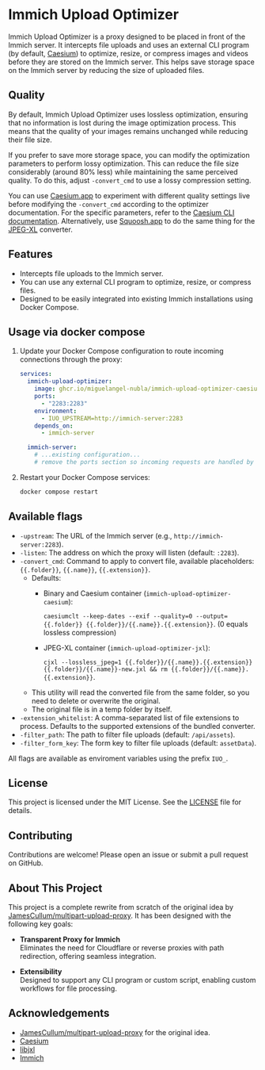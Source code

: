 # Immich Upload Optimizer

Immich Upload Optimizer is a proxy designed to be placed in front of the Immich server. It intercepts file uploads and uses an external CLI program (by default, [Caesium](https://github.com/Lymphatus/caesium-clt)) to optimize, resize, or compress images and videos before they are stored on the Immich server. This helps save storage space on the Immich server by reducing the size of uploaded files.

## Quality

By default, Immich Upload Optimizer uses lossless optimization, ensuring that no information is lost during the image optimization process. This means that the quality of your images remains unchanged while reducing their file size.

If you prefer to save more storage space, you can modify the optimization parameters to perform lossy optimization. This can reduce the file size considerably (around 80% less) while maintaining the same perceived quality. To do this, adjust `-convert_cmd` to use a lossy compression setting.

You can use [Caesium.app](https://caesium.app/) to experiment with different quality settings live before modifying the `-convert_cmd` according to the optimizer documentation. For the specific parameters, refer to the [Caesium CLI documentation](https://github.com/Lymphatus/caesium-clt). Alternatively, use [Squoosh.app](https://squoosh.app/) to do the same thing for the [JPEG-XL](https://github.com/libjxl/libjxl) converter.

## Features

- Intercepts file uploads to the Immich server.
- You can use any external CLI program to optimize, resize, or compress files.
- Designed to be easily integrated into existing Immich installations using Docker Compose.

## Usage via docker compose

1. Update your Docker Compose configuration to route incoming connections through the proxy:

    ```yaml
    services:
      immich-upload-optimizer:
        image: ghcr.io/miguelangel-nubla/immich-upload-optimizer-caesium:latest
        ports:
          - "2283:2283"
        environment:
          - IUO_UPSTREAM=http://immich-server:2283
        depends_on:
          - immich-server

      immich-server:
        # ...existing configuration...
        # remove the ports section so incoming requests are handled by the proxy by default
    ```

2. Restart your Docker Compose services:

    ```sh
    docker compose restart
    ```

## Available flags

  - `-upstream`: The URL of the Immich server (e.g., `http://immich-server:2283`).
  - `-listen`: The address on which the proxy will listen (default: `:2283`).
  - `-convert_cmd`: Command to apply to convert file, available placeholders: `{{.folder}}`, `{{.name}}`, `{{.extension}}`. 
    - Defaults:
      - Binary and Caesium container (`immich-upload-optimizer-caesium`):

        `caesiumclt --keep-dates --exif --quality=0 --output={{.folder}} {{.folder}}/{{.name}}.{{.extension}}`. (0 equals lossless compression)
      - JPEG-XL container (`immich-upload-optimizer-jxl`):

        `cjxl --lossless_jpeg=1 {{.folder}}/{{.name}}.{{.extension}} {{.folder}}/{{.name}}-new.jxl && rm {{.folder}}/{{.name}}.{{.extension}}`.
    - This utility will read the converted file from the same folder, so you need to delete or overwrite the original.
    - The original file is in a temp folder by itself.
  - `-extension_whitelist`: A comma-separated list of file extensions to process. Defaults to the supported extensions of the bundled converter.
  - `-filter_path`: The path to filter file uploads (default: `/api/assets`).
  - `-filter_form_key`: The form key to filter file uploads (default: `assetData`).

  All flags are available as enviroment variables using the prefix `IUO_`.

## License

This project is licensed under the MIT License. See the [LICENSE](LICENSE) file for details.

## Contributing

Contributions are welcome! Please open an issue or submit a pull request on GitHub.

## About This Project 

This project is a complete rewrite from scratch of the original idea by [JamesCullum/multipart-upload-proxy](https://github.com/JamesCullum/multipart-upload-proxy). It has been designed with the following key goals:

- **Transparent Proxy for Immich**  
  Eliminates the need for Cloudflare or reverse proxies with path redirection, offering seamless integration.

- **Extensibility**  
  Designed to support any CLI program or custom script, enabling custom workflows for file processing.

## Acknowledgements

- [JamesCullum/multipart-upload-proxy](https://github.com/JamesCullum/multipart-upload-proxy) for the original idea.
- [Caesium](https://github.com/Lymphatus/caesium)
- [libjxl](https://github.com/libjxl/libjxl)
- [Immich](https://github.com/immich-app/immich)
